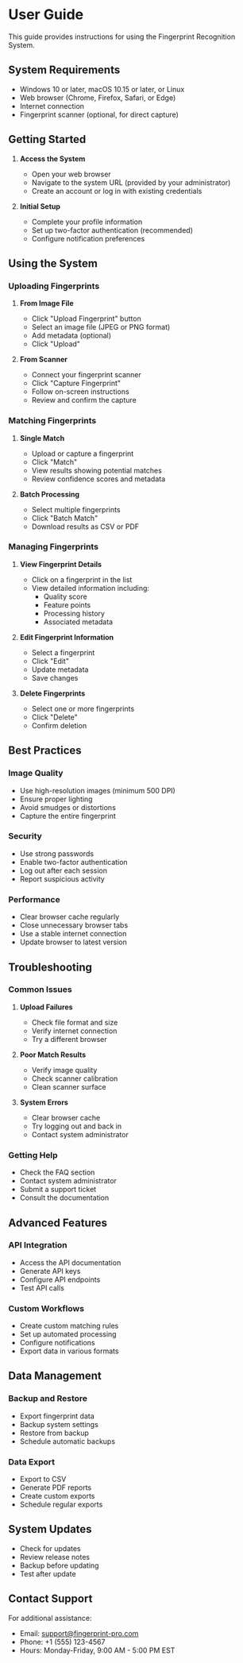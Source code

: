 # User Guide

This guide provides instructions for using the Fingerprint Recognition System.

## System Requirements

- Windows 10 or later, macOS 10.15 or later, or Linux
- Web browser (Chrome, Firefox, Safari, or Edge)
- Internet connection
- Fingerprint scanner (optional, for direct capture)

## Getting Started

1. **Access the System**
   - Open your web browser
   - Navigate to the system URL (provided by your administrator)
   - Create an account or log in with existing credentials

2. **Initial Setup**
   - Complete your profile information
   - Set up two-factor authentication (recommended)
   - Configure notification preferences

## Using the System

### Uploading Fingerprints

1. **From Image File**
   - Click "Upload Fingerprint" button
   - Select an image file (JPEG or PNG format)
   - Add metadata (optional)
   - Click "Upload"

2. **From Scanner**
   - Connect your fingerprint scanner
   - Click "Capture Fingerprint"
   - Follow on-screen instructions
   - Review and confirm the capture

### Matching Fingerprints

1. **Single Match**
   - Upload or capture a fingerprint
   - Click "Match"
   - View results showing potential matches
   - Review confidence scores and metadata

2. **Batch Processing**
   - Select multiple fingerprints
   - Click "Batch Match"
   - Download results as CSV or PDF

### Managing Fingerprints

1. **View Fingerprint Details**
   - Click on a fingerprint in the list
   - View detailed information including:
     - Quality score
     - Feature points
     - Processing history
     - Associated metadata

2. **Edit Fingerprint Information**
   - Select a fingerprint
   - Click "Edit"
   - Update metadata
   - Save changes

3. **Delete Fingerprints**
   - Select one or more fingerprints
   - Click "Delete"
   - Confirm deletion

## Best Practices

### Image Quality

- Use high-resolution images (minimum 500 DPI)
- Ensure proper lighting
- Avoid smudges or distortions
- Capture the entire fingerprint

### Security

- Use strong passwords
- Enable two-factor authentication
- Log out after each session
- Report suspicious activity

### Performance

- Clear browser cache regularly
- Close unnecessary browser tabs
- Use a stable internet connection
- Update browser to latest version

## Troubleshooting

### Common Issues

1. **Upload Failures**
   - Check file format and size
   - Verify internet connection
   - Try a different browser

2. **Poor Match Results**
   - Verify image quality
   - Check scanner calibration
   - Clean scanner surface

3. **System Errors**
   - Clear browser cache
   - Try logging out and back in
   - Contact system administrator

### Getting Help

- Check the FAQ section
- Contact system administrator
- Submit a support ticket
- Consult the documentation

## Advanced Features

### API Integration

- Access the API documentation
- Generate API keys
- Configure API endpoints
- Test API calls

### Custom Workflows

- Create custom matching rules
- Set up automated processing
- Configure notifications
- Export data in various formats

## Data Management

### Backup and Restore

- Export fingerprint data
- Backup system settings
- Restore from backup
- Schedule automatic backups

### Data Export

- Export to CSV
- Generate PDF reports
- Create custom exports
- Schedule regular exports

## System Updates

- Check for updates
- Review release notes
- Backup before updating
- Test after update

## Contact Support

For additional assistance:
- Email: support@fingerprint-pro.com
- Phone: +1 (555) 123-4567
- Hours: Monday-Friday, 9:00 AM - 5:00 PM EST 